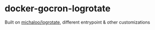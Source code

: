 # docker-gocron-logrotate

Built on [michaloo/logrotate](https://github.com/michaloo/logrotate), different entrypoint &amp; other customizations
